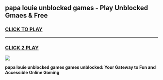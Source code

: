 
## papa louie unblocked games - Play Unblocked Gmaes & Free
<h3>
<a href="https://premium.freeplayer.one?title=papa_louie_unblocked_games&ref=19F">CLICK TO PLAY</a></h3>
<hr>

<h3>
<a href="https://premium.freeplayer.one?title=papa_louie_unblocked_games&ref=19F">CLICK 2 PLAY</a>
  
</h3>

<a href="https://premium.freeplayer.one?title=papa_louie_unblocked_games&ref=19F/"><img src="https://clearcache.store/games.png"></a>


**papa louie unblocked games games unblocked: Your Gateway to Fun and Accessible Online Gaming**
